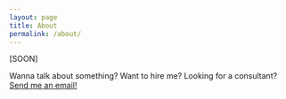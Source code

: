 ```yaml
---
layout: page
title: About
permalink: /about/
---
```

[SOON]

Wanna talk about something? Want to hire me? Looking for a consultant?
[Send me an email!](/contact)

